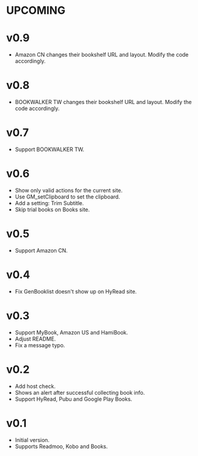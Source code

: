 # UPCOMING

# v0.9
* Amazon CN changes their bookshelf URL and layout.  Modify the code accordingly.

# v0.8
* BOOKWALKER TW changes their bookshelf URL and layout.  Modify the code accordingly.

# v0.7
* Support BOOKWALKER TW.

# v0.6
* Show only valid actions for the current site.
* Use GM_setClipboard to set the clipboard.
* Add a setting: Trim Subtitle.
* Skip trial books on Books site.

# v0.5
* Support Amazon CN.

# v0.4
* Fix GenBooklist doesn't show up on HyRead site.

# v0.3
* Support MyBook, Amazon US and HamiBook.
* Adjust README.
* Fix a message typo.

# v0.2
* Add host check.
* Shows an alert after successful collecting book info.
* Support HyRead, Pubu and Google Play Books.

# v0.1
* Initial version.
* Supports Readmoo, Kobo and Books.
